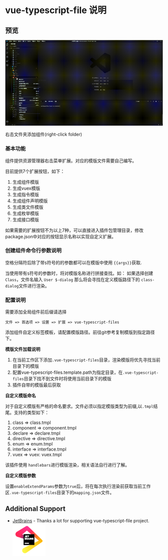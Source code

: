 # vue-typescript-file 说明

## 预览  

![image](/images/create-component.gif)  

右击文件夹添加组件(right-click folder)  

### 基本功能

组件提供资源管理器右击菜单扩展。对应的模版文件需要自己编写。  

目前提供7个扩展按钮，如下：

1. 生成组件模版
2. 生成vuex模版
3. 生成指令模版
4. 生成组件声明模版
5. 生成类文件模版
6. 生成枚举模版
7. 生成接口模版

如果需要的扩展按钮不为以上7种，可以直接进入插件包管理目录，修改package.json中对应的按钮显示名称以实现自定义扩展。

### 创建组件命令行参数说明

空格分隔符后除了带`$`符号的的参数都可以在模版中使用 `{{args}}`获取.

当使用带有`$`符号的参数时，将对模版名称进行拼接查找。如： 如果选择创建`Class`，文件名输入 `User $-dialog` 那么将会寻找在定义模版路径下的 `class-dialog`文件进行渲染。


### 配置说明

需要添加全局组件前后缀请选择  

```extends
文件 => 首选项 => 设置 => 扩展 => vue-typescript-files
```

添加组件自定义标签模板，请配置模版路径。前往git参考复制模版到指定路径下。 

**模版文件加载说明**

1. 在当前工作区下添加`.vue-typescript-files`目录，渲染模版将优先寻找当前目录下的模版
2. 配置vue-typescript-files.template.path为指定目录，在`.vue-typescript-files`目录下找不到文件时将使用当前目录下的模版
3. 插件自带的模版最后获取

**自定义模版命名**

对于自定义模版有严格的命名要求。文件必须以指定模版类型为前缀,以`.tmpl`结尾。支持的类型如下：

1. class => class.tmpl
2. component => component.tmpl
3. declare => declare.tmpl  
4. directive =>  directive.tmpl 
5. enum => enum.tmpl 
6. interface => interface.tmpl
7. vuex => vuex: vuex.tmpl

该插件使用 ```handlebars```进行模版渲染，相关语法自行进行了解。  

**自定义模版参数**

设置`enableExtendParams`参数为`true`后，将在每次执行渲染前获取当前工作区`.vue-typescript-files`目录下的`mapping.json`文件。


## Additional Support
* [JetBrains](https://www.jetbrains.com/?from=vue-typescript-file) - Thanks a lot for supporting vue-typescript-file project.
  ![image](/images/JetBrains.png)  
